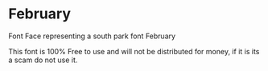 # February
Font Face representing a south park font February

This font is 100% Free to use and will not be distributed for money, if it is its a scam do not use it.
